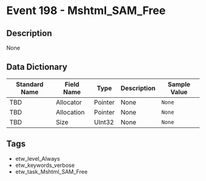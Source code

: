 # Event 198 - Mshtml_SAM_Free

## Description
None

## Data Dictionary
|Standard Name|Field Name|Type|Description|Sample Value|
|---|---|---|---|---|
|TBD|Allocator|Pointer|None|`None`|
|TBD|Allocation|Pointer|None|`None`|
|TBD|Size|UInt32|None|`None`|

## Tags
* etw_level_Always
* etw_keywords_verbose
* etw_task_Mshtml_SAM_Free